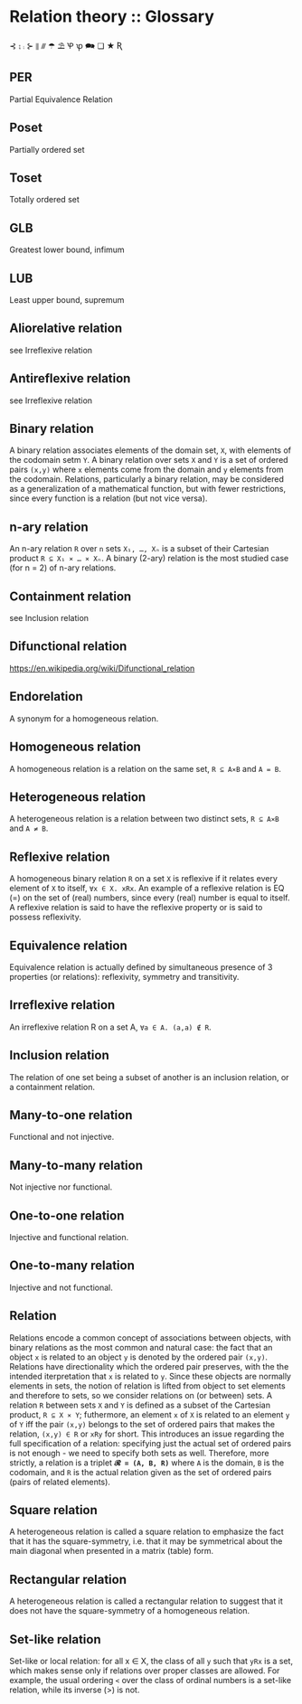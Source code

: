 # Relation theory :: Glossary

⊰ ⨟ ⨾ ⊱ ⫴ ⫻ ☂ ⛱ Ꝕ ꝕ 🗪 ❏ ★ Ʀ

## PER
Partial Equivalence Relation

## Poset
Partially ordered set

## Toset
Totally ordered set

## GLB
Greatest lower bound, infimum

## LUB
Least upper bound, supremum

## Aliorelative relation
see Irreflexive relation

## Antireflexive relation
see Irreflexive relation

## Binary relation
A binary relation associates elements of the domain set, `X`, with elements of the codomain setm `Y`. A binary relation over sets `X` and `Y` is a set of ordered pairs `(x,y)` where `x` elements come from the domain and `y` elements from the codomain. Relations, particularly a binary relation, may be considered as a generalization of a mathematical function, but with fewer restrictions, since every function is a relation (but not vice versa).

## n-ary relation
An n-ary relation `R` over `n` sets `X₁, …, Xₙ` is a subset of their Cartesian product `R ⊆ X₁ ⨯ … ⨯ Xₙ`. A binary (2-ary) relation is the most studied case (for n = 2) of n-ary relations.

## Containment relation
see Inclusion relation

## Difunctional relation
https://en.wikipedia.org/wiki/Difunctional_relation

## Endorelation
A synonym for a homogeneous relation.

## Homogeneous relation
A homogeneous relation is a relation on the same set, `R ⊆ A⨯B` and `A = B`.

## Heterogeneous relation
A heterogeneous relation is a relation between two distinct sets, `R ⊆ A⨯B` and `A ≠ B`.

## Reflexive relation
A homogeneous binary relation `R` on a set `X` is reflexive if it relates every element of `X` to itself, `∀x ∈ X. xRx`. An example of a reflexive relation is EQ (=) on the set of (real) numbers, since every (real) number is equal to itself. A reflexive relation is said to have the reflexive property or is said to possess reflexivity.

## Equivalence relation
Equivalence relation is actually defined by simultaneous presence of 3 properties (or relations): reflexivity, symmetry and transitivity.

## Irreflexive relation
An irreflexive relation R on a set A, `∀a ∈ A. (a,a) ∉ R`.

## Inclusion relation
The relation of one set being a subset of another is an inclusion relation, or a containment relation.

## Many-to-one relation
Functional and not injective.

## Many-to-many relation
Not injective nor functional.

## One-to-one relation
Injective and functional relation.

## One-to-many relation
Injective and not functional.

## Relation
Relations encode a common concept of associations between objects, with binary relations as the most common and natural case: the fact that an object `x` is related to an object `y` is denoted by the ordered pair `(x,y)`. Relations have directionality which the ordered pair preserves, with the the intended iterpretation that `x` is related to `y`. Since these objects are normally elements in sets, the notion of relation is lifted from object to set elements and therefore to sets, so we consider relations on (or between) sets. A relation `R` between sets `X` and `Y` is defined as a subset of the Cartesian product, `R ⊆ X ⨯ Y`; futhermore, an element `x` of `X` is related to an element `y` of `Y` iff the pair `(x,y)` belongs to the set of ordered pairs that makes the relation, `(x,y) ∈ R` or `xRy` for short. This introduces an issue regarding the full specification of a relation: specifying just the actual set of ordered pairs is not enough - we need to specify both sets as well. Therefore, more strictly, a relation is a triplet __`𝓡 = (A, B, R)`__ where `A` is the domain, `B` is the codomain, and `R` is the actual relation given as the set of ordered pairs (pairs of related elements).

## Square relation
A heterogeneous relation is called a square relation to emphasize the fact that it has the square-symmetry, i.e. that it may be symmetrical about the main diagonal when presented in a matrix (table) form.

## Rectangular relation
A heterogeneous relation is called a rectangular relation to suggest that it does not have the square-symmetry of a homogeneous relation.

## Set-like relation
Set-like or local relation: for all x ∈ X, the class of all `y` such that `yRx` is a set, which makes sense only if relations over proper classes are allowed.
For example, the usual ordering `<` over the class of ordinal numbers is a set-like relation, while its inverse (>) is not.
